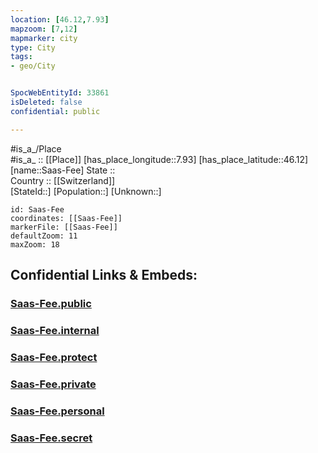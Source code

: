 ```yaml
---
location: [46.12,7.93] 
mapzoom: [7,12] 
mapmarker: city 
type: City
tags:
- geo/City


SpocWebEntityId: 33861
isDeleted: false
confidential: public

---
```

#is_a_/Place  
#is_a_ :: [[Place]] 
[has_place_longitude::7.93] 
[has_place_latitude::46.12] 
[name::Saas-Fee] 
State ::  
Country :: [[Switzerland]]  
[StateId::] 
[Population::] 
[Unknown::] 


```leaflet
id: Saas-Fee
coordinates: [[Saas-Fee]] 
markerFile: [[Saas-Fee]] 
defaultZoom: 11 
maxZoom: 18
```


## Confidential Links & Embeds: 

### [Saas-Fee.public](/_public/\Earth\Continent\Europe\Europe~Central\Switzerland\Switzerland~Cantons\Valais\CitySaas-Fee.public.md) 

### [Saas-Fee.internal](/_internal/\Earth\Continent\Europe\Europe~Central\Switzerland\Switzerland~Cantons\Valais\CitySaas-Fee.internal.md) 

### [Saas-Fee.protect](/_protect/\Earth\Continent\Europe\Europe~Central\Switzerland\Switzerland~Cantons\Valais\CitySaas-Fee.protect.md) 

### [Saas-Fee.private](/_private/\Earth\Continent\Europe\Europe~Central\Switzerland\Switzerland~Cantons\Valais\CitySaas-Fee.private.md) 

### [Saas-Fee.personal](/_personal/\Earth\Continent\Europe\Europe~Central\Switzerland\Switzerland~Cantons\Valais\CitySaas-Fee.personal.md) 

### [Saas-Fee.secret](/_secret/\Earth\Continent\Europe\Europe~Central\Switzerland\Switzerland~Cantons\Valais\CitySaas-Fee.secret.md)

